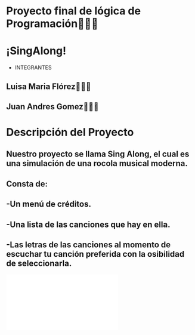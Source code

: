 # Proyecto final de lógica de Programación🧑🏻‍🎓
# ¡SingAlong!
* INTEGRANTES
## Luisa Maria Flórez👩🏻‍💻
## Juan Andres Gomez🧑🏻‍💻

# Descripción del Proyecto
## Nuestro proyecto se llama Sing Along, el cual es una simulación de una rocola musical moderna.
## Consta de: 
## -Un menú de créditos.
## -Una lista de las canciones que hay en ella. 
## -Las letras de las canciones al momento de escuchar tu canción preferida con la osibilidad de seleccionarla. 

![SingAlong](file:///C:/Users/HP/Downloads/Sing%20Along.pdf)
